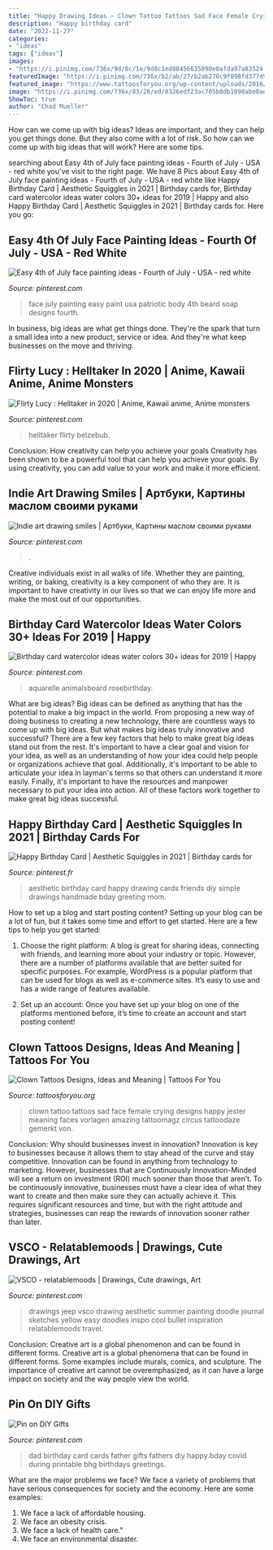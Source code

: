 ```yaml
---
title: "Happy Drawing Ideas ~ Clown Tattoo Tattoos Sad Face Female Crying Designs Happy Jester Meaning Faces Vorlagen Amazing Tattoomagz Circus Tattoodaze Gemerkt Von"
description: "Happy birthday card"
date: "2022-11-27"
categories:
- "ideas"
tags: ["ideas"]
images:
- "https://i.pinimg.com/736x/9d/8c/1e/9d8c1ed88456635090e0afda97a83524.jpg"
featuredImage: "https://i.pinimg.com/736x/b2/ab/27/b2ab270c9f098fd377d9960bfb8d073e.jpg"
featured_image: "https://www.tattoosforyou.org/wp-content/uploads/2016/05/Female-Clown-Tattoos.jpg"
image: "https://i.pinimg.com/736x/83/26/ed/8326edf23ac705b0db1098abe8aecd30.jpg"
ShowToc: true
author: "Chad Mueller"
---
```



How can we come up with big ideas?
Ideas are important, and they can help you get things done. But they also come with a lot of risk. So how can we come up with big ideas that will work? Here are some tips.

	

		
searching about Easy 4th of July face painting ideas - Fourth of July - USA - red white you've visit to the right page. We have 8 Pics about Easy 4th of July face painting ideas - Fourth of July - USA - red white like Happy Birthday Card | Aesthetic Squiggles in 2021 | Birthday cards for, Birthday card watercolor ideas water colors 30+ ideas for 2019 | Happy and also Happy Birthday Card | Aesthetic Squiggles in 2021 | Birthday cards for. Here you go:
		
    
## Easy 4th Of July Face Painting Ideas - Fourth Of July - USA - Red White

<img loading=lazy src="https://i.pinimg.com/736x/9b/d0/0a/9bd00a9bca655a1ee7ca27f452ab3da1.jpg" onerror="this.onerror=null;this.src='https://tse4.mm.bing.net/th?id=OIP.rYRt-ALJqF4xz-_rcrUGjwHaKl&amp;pid=15.1';" alt="Easy 4th of July face painting ideas - Fourth of July - USA - red white">

_Source: pinterest.com_

>face july painting easy paint usa patriotic body 4th beard soap designs fourth. 

	

In business, big ideas are what get things done. They're the spark that turn a small idea into a new product, service or idea. And they're what keep businesses on the move and thriving.

    
## Flirty Lucy : Helltaker In 2020 | Anime, Kawaii Anime, Anime Monsters

<img loading=lazy src="https://i.pinimg.com/736x/9d/8c/1e/9d8c1ed88456635090e0afda97a83524.jpg" onerror="this.onerror=null;this.src='https://tse3.mm.bing.net/th?id=OIP.qEzU6C1G5ZJ3LppEo7GjdwHaLV&amp;pid=15.1';" alt="Flirty Lucy : Helltaker in 2020 | Anime, Kawaii anime, Anime monsters">

_Source: pinterest.com_

>helltaker flirty belzebub. 

	

Conclusion: How creativity can help you achieve your goals
Creativity has been shown to be a powerful tool that can help you achieve your goals. By using creativity, you can add value to your work and make it more efficient.

    
## Indie Art Drawing Smiles | Артбуки, Картины маслом своими руками

<img loading=lazy src="https://i.pinimg.com/736x/83/26/ed/8326edf23ac705b0db1098abe8aecd30.jpg" onerror="this.onerror=null;this.src='https://tse1.mm.bing.net/th?id=OIP.SHh2M4keBwaM4JUO_4RkcwHaK6&amp;pid=15.1';" alt="Indie art drawing smiles | Артбуки, Картины маслом своими руками">

_Source: pinterest.com_

>. 

	

Creative individuals exist in all walks of life. Whether they are painting, writing, or baking, creativity is a key component of who they are. It is important to have creativity in our lives so that we can enjoy life more and make the most out of our opportunities.

    
## Birthday Card Watercolor Ideas Water Colors 30+ Ideas For 2019 | Happy

<img loading=lazy src="https://i.pinimg.com/736x/b2/ab/27/b2ab270c9f098fd377d9960bfb8d073e.jpg" onerror="this.onerror=null;this.src='https://tse4.mm.bing.net/th?id=OIP.-4n2WWPj-cYRb7N6wrt5PgAAAA&amp;pid=15.1';" alt="Birthday card watercolor ideas water colors 30+ ideas for 2019 | Happy">

_Source: pinterest.com_

>aquarelle animalsboard rosebirthday. 

	

What are big ideas?
Big ideas can be defined as anything that has the potential to make a big impact in the world. From proposing a new way of doing business to creating a new technology, there are countless ways to come up with big ideas. But what makes big ideas truly innovative and successful? There are a few key factors that help to make great big ideas stand out from the rest. 
It's important to have a clear goal and vision for your idea, as well as an understanding of how your idea could help people or organizations achieve that goal. Additionally, it's important to be able to articulate your idea in layman's terms so that others can understand it more easily. Finally, it's important to have the resources and manpower necessary to put your idea into action. All of these factors work together to make great big ideas successful.

    
## Happy Birthday Card | Aesthetic Squiggles In 2021 | Birthday Cards For

<img loading=lazy src="https://i.pinimg.com/736x/ad/38/4b/ad384b00172d85f12e1d76094f36e36f.jpg" onerror="this.onerror=null;this.src='https://tse2.mm.bing.net/th?id=OIP._ZimnmPuBUKuMuWZvLVEegHaKk&amp;pid=15.1';" alt="Happy Birthday Card | Aesthetic Squiggles in 2021 | Birthday cards for">

_Source: pinterest.fr_

>aesthetic birthday card happy drawing cards friends diy simple drawings handmade bday greeting mom. 

	

How to set up a blog and start posting content?
Setting up your blog can be a lot of fun, but it takes some time and effort to get started. Here are a few tips to help you get started:
1. Choose the right platform: A blog is great for sharing ideas, connecting with friends, and learning more about your industry or topic. However, there are a number of platforms available that are better suited for specific purposes. For example, WordPress is a popular platform that can be used for blogs as well as e-commerce sites. It’s easy to use and has a wide range of features available.

2. Set up an account: Once you have set up your blog on one of the platforms mentioned before, it’s time to create an account and start posting content!

    
## Clown Tattoos Designs, Ideas And Meaning | Tattoos For You

<img loading=lazy src="https://www.tattoosforyou.org/wp-content/uploads/2016/05/Female-Clown-Tattoos.jpg" onerror="this.onerror=null;this.src='https://tse1.mm.bing.net/th?id=OIP.Baic5gLoQuBFDY5p6ZhnDgHaKl&amp;pid=15.1';" alt="Clown Tattoos Designs, Ideas and Meaning | Tattoos For You">

_Source: tattoosforyou.org_

>clown tattoo tattoos sad face female crying designs happy jester meaning faces vorlagen amazing tattoomagz circus tattoodaze gemerkt von. 

	

Conclusion: Why should businesses invest in innovation?
Innovation is key to businesses because it allows them to stay ahead of the curve and stay competitive. Innovation can be found in anything from technology to marketing. However, businesses that are Continuously Innovation-Minded will see a return on investment (ROI) much sooner than those that aren’t. To be continuously innovative, businesses must have a clear idea of what they want to create and then make sure they can actually achieve it. This requires significant resources and time, but with the right attitude and strategies, businesses can reap the rewards of innovation sooner rather than later.

    
## VSCO - Relatablemoods | Drawings, Cute Drawings, Art

<img loading=lazy src="https://i.pinimg.com/736x/9b/e5/8e/9be58e9618b67b690aba1c790c8169e1.jpg" onerror="this.onerror=null;this.src='https://tse1.mm.bing.net/th?id=OIP.6nqWEZr3P6kyjdFiCzzCKQHaJv&amp;pid=15.1';" alt="VSCO - relatablemoods | Drawings, Cute drawings, Art">

_Source: pinterest.com_

>drawings jeep vsco drawing aesthetic summer painting doodle journal sketches yellow easy doodles inspo cool bullet inspiration relatablemoods travel. 

	

Conclusion: Creative art is a global phenomenon and can be found in different forms.
Creative art is a global phenomena that can be found in different forms. Some examples include murals, comics, and sculpture. The importance of creative art cannot be overemphasized, as it can have a large impact on society and the way people view the world.

    
## Pin On DIY Gifts

<img loading=lazy src="https://i.pinimg.com/736x/6c/cf/f0/6ccff04ffa22f32add2ec3d7d998a230.jpg" onerror="this.onerror=null;this.src='https://tse1.mm.bing.net/th?id=OIP.Rx671O7--s81zv-D-EP4KwAAAA&amp;pid=15.1';" alt="Pin on DIY Gifts">

_Source: pinterest.com_

>dad birthday card cards father gifts fathers diy happy bday covid during printable bhg birthdays greetings. 

	

What are the major problems we face?
We face a variety of problems that have serious consequences for society and the economy. Here are some examples:
1. We face a lack of affordable housing. 
2. We face an obesity crisis. 
3. We face a lack of health care." 
4. We face an environmental disaster.

